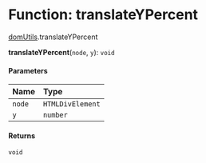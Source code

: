 # Function: translateYPercent

[domUtils](/auto-docs/editor/modules/domUtils.md).translateYPercent

**translateYPercent**(`node`, `y`): `void`

#### Parameters

| Name | Type |
| :------ | :------ |
| `node` | `HTMLDivElement` |
| `y` | `number` |

#### Returns

`void`
